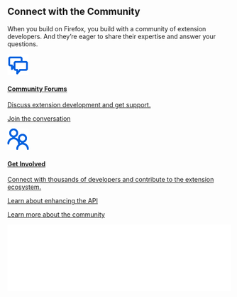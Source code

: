 <!-- Section Intro -->
<div class="panel section-intro">
<div class="grid-container grid-x grid-padding-x align-center">
<div class="cell small-12 medium-10 large-8 text-center" markdown="1">

## Connect with the Community

When you build on Firefox, you build with a community of extension developers. And they’re eager to share their expertise and answer your questions.

</div>
</div>
</div>
<!-- END: Section Intro -->


<!-- Section Tiles -->
<div class="section-tiles bg-grey">
<div class="tiles-container">
<div class="grid-container grid-x grid-padding-x align-center">

<!-- Tile 1 -->
<a href="https://www.firefox.com" class="cell small-12 medium-6 tile-compact tile-block-link">
<div class="block-link" markdown="1">

![Community Forums](assets/img/icons/community-forums.svg "Community Forums")

#### Community Forums

Discuss extension development and get support. 

<span class="block-link-inline">Join the conversation</span>

</div>
</a>
<!-- END: Tile 1 -->

<!-- Tile 2 -->
<a href="https://www.firefox.com" class="cell small-12 medium-6 tile-compact tile-block-link">
<div class="block-link" markdown="1">

![Get Involved](assets/img/icons/get-involved.svg "Get Involved")

#### Get Involved

Connect with thousands of developers and contribute to the extension ecosystem.

<span class="block-link-inline">Learn about enhancing the API</span>

</div>
</a>
<!-- END: Tile 2 -->

</div>
</div>
<div class="grid-container grid-x grid-padding-x align-center tiles-outside">
<div class="cell small-12 medium-8 large-6 text-center" markdown="1">

[Learn more about the community](https://www.firefox.com)

</div>
</div>
</div>
<!-- END: Section Tiles -->

<!-- Events iframe -->
<div id="events">
<iframe style="width: 100%; border: 0;" border="0" class="hub-mgmt-preview-iframe splash-page-iframe is-splash-resize-active" src="//splashthat.com/sites/view/addonscommunityevent.splashthat.com?partial=101626845,534610062&amp;screenshotHash=494156500dffa3d9" id="iFrameResizer0" scrolling="no"></iframe>
</div>
<!-- END: Events iframe -->